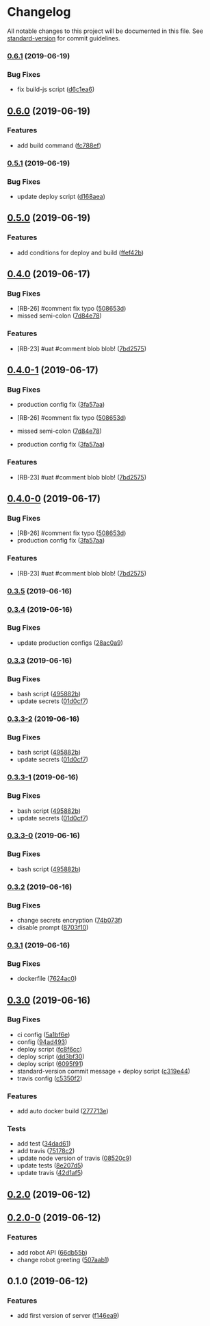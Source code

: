 # Changelog

All notable changes to this project will be documented in this file. See [standard-version](https://github.com/conventional-changelog/standard-version) for commit guidelines.

### [0.6.1](https://github.com/rgmax/robots/compare/v0.6.0...v0.6.1) (2019-06-19)


### Bug Fixes

* fix build-js script ([d6c1ea6](https://github.com/rgmax/robots/commit/d6c1ea6))



## [0.6.0](https://github.com/rgmax/robots/compare/v0.5.1...v0.6.0) (2019-06-19)


### Features

* add build command ([fc788ef](https://github.com/rgmax/robots/commit/fc788ef))



### [0.5.1](https://github.com/rgmax/robots/compare/v0.5.0...v0.5.1) (2019-06-19)


### Bug Fixes

* update deploy script ([d168aea](https://github.com/rgmax/robots/commit/d168aea))



## [0.5.0](https://github.com/rgmax/robots/compare/v0.4.0...v0.5.0) (2019-06-19)


### Features

* add conditions for deploy and build ([ffef42b](https://github.com/rgmax/robots/commit/ffef42b))



## [0.4.0](https://github.com/rgmax/robots/compare/v0.3.5...v0.4.0) (2019-06-17)


### Bug Fixes

* [RB-26] #comment fix typo ([508653d](https://github.com/rgmax/robots/commit/508653d))
* missed semi-colon ([7d84e78](https://github.com/rgmax/robots/commit/7d84e78))


### Features

* [RB-23] #uat #comment blob blob! ([7bd2575](https://github.com/rgmax/robots/commit/7bd2575))



## [0.4.0-1](https://github.com/rgmax/robots/compare/v0.3.4...v0.4.0-1) (2019-06-17)


### Bug Fixes

* production config fix ([3fa57aa](https://github.com/rgmax/robots/commit/3fa57aa))



* [RB-26] #comment fix typo ([508653d](https://github.com/rgmax/robots/commit/508653d))
* missed semi-colon ([7d84e78](https://github.com/rgmax/robots/commit/7d84e78))
* production config fix ([3fa57aa](https://github.com/rgmax/robots/commit/3fa57aa))


### Features

* [RB-23] #uat #comment blob blob! ([7bd2575](https://github.com/rgmax/robots/commit/7bd2575))



## [0.4.0-0](https://github.com/rgmax/robots/compare/v0.3.4...v0.4.0-0) (2019-06-17)


### Bug Fixes

* [RB-26] #comment fix typo ([508653d](https://github.com/rgmax/robots/commit/508653d))
* production config fix ([3fa57aa](https://github.com/rgmax/robots/commit/3fa57aa))


### Features

* [RB-23] #uat #comment blob blob! ([7bd2575](https://github.com/rgmax/robots/commit/7bd2575))


### [0.3.5](https://github.com/rgmax/robots/compare/v0.3.4...v0.3.5) (2019-06-16)

### [0.3.4](https://github.com/rgmax/robots/compare/v0.3.3...v0.3.4) (2019-06-16)


### Bug Fixes

* update production configs ([28ac0a9](https://github.com/rgmax/robots/commit/28ac0a9))



### [0.3.3](https://github.com/rgmax/robots/compare/v0.3.2...v0.3.3) (2019-06-16)


### Bug Fixes

* bash script ([495882b](https://github.com/rgmax/robots/commit/495882b))
* update secrets ([01d0cf7](https://github.com/rgmax/robots/commit/01d0cf7))



### [0.3.3-2](https://github.com/rgmax/robots/compare/v0.3.2...v0.3.3-2) (2019-06-16)


### Bug Fixes

* bash script ([495882b](https://github.com/rgmax/robots/commit/495882b))
* update secrets ([01d0cf7](https://github.com/rgmax/robots/commit/01d0cf7))



### [0.3.3-1](https://github.com/rgmax/robots/compare/v0.3.2...v0.3.3-1) (2019-06-16)


### Bug Fixes

* bash script ([495882b](https://github.com/rgmax/robots/commit/495882b))
* update secrets ([01d0cf7](https://github.com/rgmax/robots/commit/01d0cf7))



### [0.3.3-0](https://github.com/rgmax/robots/compare/v0.3.2...v0.3.3-0) (2019-06-16)


### Bug Fixes

* bash script ([495882b](https://github.com/rgmax/robots/commit/495882b))



### [0.3.2](https://github.com/rgmax/robots/compare/v0.3.1...v0.3.2) (2019-06-16)


### Bug Fixes

* change secrets encryption ([74b073f](https://github.com/rgmax/robots/commit/74b073f))
* disable prompt ([8703f10](https://github.com/rgmax/robots/commit/8703f10))



### [0.3.1](https://github.com/rgmax/robots/compare/v0.3.0...v0.3.1) (2019-06-16)


### Bug Fixes

* dockerfile ([7624ac0](https://github.com/rgmax/robots/commit/7624ac0))



## [0.3.0](https://github.com/rgmax/robots/compare/v0.2.0...v0.3.0) (2019-06-16)


### Bug Fixes

* ci config ([5a1bf6e](https://github.com/rgmax/robots/commit/5a1bf6e))
* config ([94ad493](https://github.com/rgmax/robots/commit/94ad493))
* deploy script ([fc8f6cc](https://github.com/rgmax/robots/commit/fc8f6cc))
* deploy script ([dd3bf30](https://github.com/rgmax/robots/commit/dd3bf30))
* deploy script ([6095f91](https://github.com/rgmax/robots/commit/6095f91))
* standard-version commit message + deploy script ([c319e44](https://github.com/rgmax/robots/commit/c319e44))
* travis config ([c5350f2](https://github.com/rgmax/robots/commit/c5350f2))


### Features

* add auto docker build ([277713e](https://github.com/rgmax/robots/commit/277713e))


### Tests

* add test ([34dad61](https://github.com/rgmax/robots/commit/34dad61))
* add travis ([75178c2](https://github.com/rgmax/robots/commit/75178c2))
* update node version of travis ([08520c9](https://github.com/rgmax/robots/commit/08520c9))
* update tests ([8e207d5](https://github.com/rgmax/robots/commit/8e207d5))
* update travis ([42d1af5](https://github.com/rgmax/robots/commit/42d1af5))



## [0.2.0](https://github.com/rgmax/robots/compare/v0.2.0-0...v0.2.0) (2019-06-12)



## [0.2.0-0](https://github.com/rgmax/robots/compare/v0.1.0...v0.2.0-0) (2019-06-12)


### Features

* add robot API ([66db55b](https://github.com/rgmax/robots/commit/66db55b))
* change robot greeting ([507aab1](https://github.com/rgmax/robots/commit/507aab1))



## 0.1.0 (2019-06-12)


### Features

* add first version of server ([f146ea9](https://github.com/rgmax/robots/commit/f146ea9))

